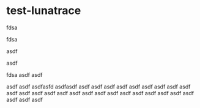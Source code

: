 # test-lunatrace
fdsa

fdsa

asdf

asdf

fdsa
asdf
asdf

asdf
asdf
asdfasfd
asdfasdf
asdf
asdf
asdf
asdf
asdf
asdf
asdf
asdf
asdf
asdf
asdf
asdf
asdf
asdf
asdf
asdf
asdf
asdf
asdf
asdf
asdf
asdf
asdf
asdf
asdf
asdf
asdf
